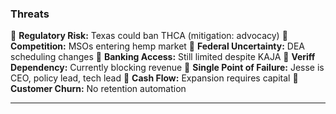 ### Threats

🔴 **Regulatory Risk:** Texas could ban THCA (mitigation: advocacy)
🔴 **Competition:** MSOs entering hemp market
🔴 **Federal Uncertainty:** DEA scheduling changes
🔴 **Banking Access:** Still limited despite KAJA
🔴 **Veriff Dependency:** Currently blocking revenue
🔴 **Single Point of Failure:** Jesse is CEO, policy lead, tech lead
🔴 **Cash Flow:** Expansion requires capital
🔴 **Customer Churn:** No retention automation

---
